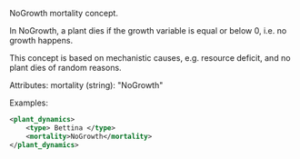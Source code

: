 NoGrowth mortality concept.

In NoGrowth, a plant dies if the growth variable is equal or below 0, i.e. no growth happens.

This concept is based on mechanistic causes, e.g. resource deficit, and no plant dies of random reasons.

Attributes:
    mortality (string): "NoGrowth"

Examples:
```xml
<plant_dynamics>
    <type> Bettina </type>
    <mortality>NoGrowth</mortality>
</plant_dynamics>
```
